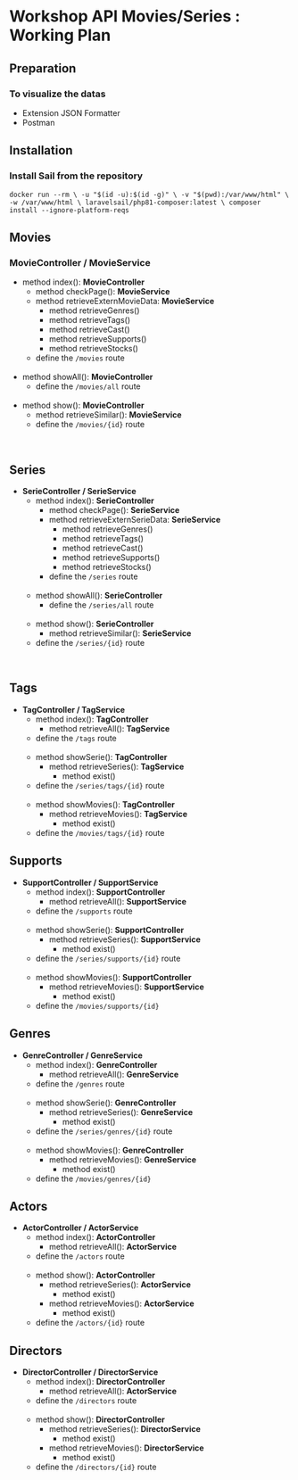 # Workshop API Movies/Series : Working Plan

## Preparation

### To visualize the datas

- Extension JSON Formatter
- Postman

## Installation

### Install Sail from the repository

`docker run --rm \
-u "$(id -u):$(id -g)" \
-v "$(pwd):/var/www/html" \
-w /var/www/html \
laravelsail/php81-composer:latest \
composer install --ignore-platform-reqs`

## Movies

### MovieController / MovieService

  - method index(): **MovieController**
    - method checkPage(): **MovieService**
    - method retrieveExternMovieData: **MovieService**
      - method retrieveGenres()
      - method retrieveTags()
      - method retrieveCast()
      - method retrieveSupports()
      - method retrieveStocks()
    - define the `/movies` route <br><br>
  - method showAll(): **MovieController** 
    - define the `/movies/all` route <br><br>
  - method show(): **MovieController** 
    - method retrieveSimilar(): **MovieService**
    - define the `/movies/{id}` route

<br>

## Series

- **SerieController / SerieService**
  - method index(): **SerieController**
    - method checkPage(): **SerieService**
    - method retrieveExternSerieData: **SerieService**
      - method retrieveGenres()
      - method retrieveTags()
      - method retrieveCast()
      - method retrieveSupports()
      - method retrieveStocks()
    - define the `/series` route <br><br>
  - method showAll(): **SerieController**
    - define the `/series/all` route <br><br>
  - method show(): **SerieController**
      - method retrieveSimilar(): **SerieService**
  - define the `/series/{id}` route

<br>

## Tags

- **TagController / TagService**
  - method index(): **TagController**
    - method retrieveAll(): **TagService**
  - define the `/tags` route <br><br>
  - method showSerie(): **TagController**
    - method retrieveSeries(): **TagService**
      - method exist()
  - define the `/series/tags/{id}` route <br><br>
  - method showMovies(): **TagController**
      - method retrieveMovies(): **TagService**
        - method exist()
  - define the `/movies/tags/{id}` route

## Supports

- **SupportController / SupportService**
    - method index(): **SupportController**
        - method retrieveAll(): **SupportService**
    - define the `/supports` route <br><br>
    - method showSerie(): **SupportController**
        - method retrieveSeries(): **SupportService**
            - method exist()
    - define the `/series/supports/{id}` route <br><br>
    - method showMovies(): **SupportController**
        - method retrieveMovies(): **SupportService**
            - method exist()
    - define the `/movies/supports/{id}`

## Genres

- **GenreController / GenreService**
    - method index(): **GenreController**
        - method retrieveAll(): **GenreService**
    - define the `/genres` route <br><br>
    - method showSerie(): **GenreController**
        - method retrieveSeries(): **GenreService**
            - method exist()
    - define the `/series/genres/{id}` route <br><br>
    - method showMovies(): **GenreController**
        - method retrieveMovies(): **GenreService**
            - method exist()
    - define the `/movies/genres/{id}`

## Actors

- **ActorController / ActorService**
    - method index(): **ActorController**
        - method retrieveAll(): **ActorService**
    - define the `/actors` route <br><br>
    - method show(): **ActorController**
        - method retrieveSeries(): **ActorService**
            - method exist()
        - method retrieveMovies(): **ActorService**
          - method exist()
    - define the `/actors/{id}` route

## Directors

- **DirectorController / DirectorService**
    - method index(): **DirectorController**
        - method retrieveAll(): **ActorService**
    - define the `/directors` route <br><br>
    - method show(): **DirectorController**
        - method retrieveSeries(): **DirectorService**
            - method exist()
        - method retrieveMovies(): **DirectorService**
            - method exist()
    - define the `/directors/{id}` route
